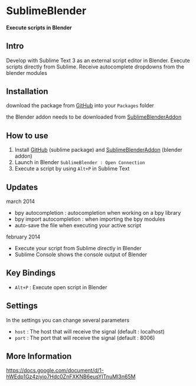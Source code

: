 SublimeBlender
==============
#### Execute scripts in Blender

## Intro
Develop with Sublime Text 3 as an external script editor in Blender.
Execute scripts directly from Sublime.
Receive autocomplete dropdowns from the blender modules

## Installation
download the package from [GitHub](https://github.com/svenfraeys/SublimeBlender "SublimeBlender") into your `Packages` folder

the Blender addon needs to be downloaded from [SublimeBlenderAddon](https://github.com/svenfraeys/SublimeBlenderAddon "SublimeBlenderAddon")

## How to use
1. Install [GitHub](https://github.com/svenfraeys/SublimeBlender "SublimeBlender") (sublime package) and [SublimeBlenderAddon](https://github.com/svenfraeys/SublimeBlenderAddon "SublimeBlenderAddon") (blender addon)
2. Launch in Blender `SublimeBlender : Open Connection`
3. Execute a script by using `Alt+P` in Sublime Text

## Updates
march 2014
* bpy autocompletion : autocompletion when working on a bpy library
* bpy import autocompletion : when importing the bpy modules
* auto-save the file when executing your active script

february 2014
* Execute your script from Sublime directly in Blender
* Sublime Console shows the console output of Blender


## Key Bindings
* `Alt+P` : Execute open script in Blender

## Settings
In the settings you can change several parameters
* `host` : The host that will receive the signal (default : localhost)
* `port` : The port that will receive the signal (default : 8006)
 
## More Information
https://docs.google.com/document/d/1-hWEdp1Gz4zjyio7Hdc0ZnFXKNB6eusYITnuMI3n65M
